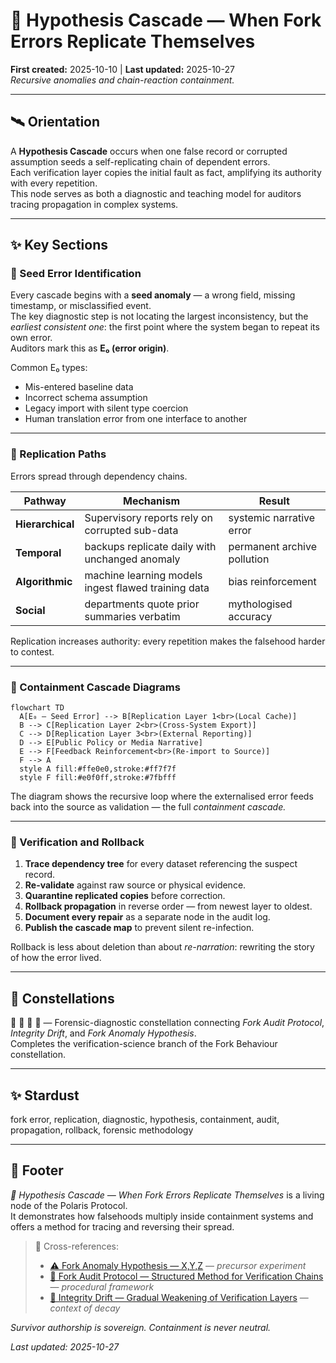 # 🧪 Hypothesis Cascade — When Fork Errors Replicate Themselves
**First created:** 2025-10-10 | **Last updated:** 2025-10-27  
*Recursive anomalies and chain-reaction containment.*

---

## 🛰️ Orientation  

A **Hypothesis Cascade** occurs when one false record or corrupted assumption seeds a self-replicating chain of dependent errors.  
Each verification layer copies the initial fault as fact, amplifying its authority with every repetition.  
This node serves as both a diagnostic and teaching model for auditors tracing propagation in complex systems.

---

## ✨ Key Sections  

### 🌱 Seed Error Identification  
Every cascade begins with a **seed anomaly** — a wrong field, missing timestamp, or misclassified event.  
The key diagnostic step is not locating the largest inconsistency, but the *earliest consistent one*: the first point where the system began to repeat its own error.  
Auditors mark this as **E₀ (error origin)**.  

Common E₀ types:  
- Mis-entered baseline data  
- Incorrect schema assumption  
- Legacy import with silent type coercion  
- Human translation error from one interface to another  

---

### 🧬 Replication Paths  
Errors spread through dependency chains.  

| Pathway | Mechanism | Result |
|----------|------------|--------|
| **Hierarchical** | Supervisory reports rely on corrupted sub-data | systemic narrative error |
| **Temporal** | backups replicate daily with unchanged anomaly | permanent archive pollution |
| **Algorithmic** | machine learning models ingest flawed training data | bias reinforcement |
| **Social** | departments quote prior summaries verbatim | mythologised accuracy |

Replication increases authority: every repetition makes the falsehood harder to contest.

---

### 🌋 Containment Cascade Diagrams  

```mermaid
flowchart TD
  A[E₀ — Seed Error] --> B[Replication Layer 1<br>(Local Cache)]
  B --> C[Replication Layer 2<br>(Cross-System Export)]
  C --> D[Replication Layer 3<br>(External Reporting)]
  D --> E[Public Policy or Media Narrative]
  E --> F[Feedback Reinforcement<br>(Re-import to Source)]
  F --> A
  style A fill:#ffe0e0,stroke:#ff7f7f
  style F fill:#e0f0ff,stroke:#7fbfff
```

The diagram shows the recursive loop where the externalised error feeds back into the source as validation — the full *containment cascade.*

---

### 🍃 Verification and Rollback  

1. **Trace dependency tree** for every dataset referencing the suspect record.  
2. **Re-validate** against raw source or physical evidence.  
3. **Quarantine replicated copies** before correction.  
4. **Rollback propagation** in reverse order — from newest layer to oldest.  
5. **Document every repair** as a separate node in the audit log.  
6. **Publish the cascade map** to prevent silent re-infection.

Rollback is less about deletion than about *re-narration*: rewriting the story of how the error lived.

---

## 🌌 Constellations  

🧪 👹 🧿 🧮 — Forensic-diagnostic constellation connecting *Fork Audit Protocol*, *Integrity Drift*, and *Fork Anomaly Hypothesis*.  
Completes the verification-science branch of the Fork Behaviour constellation.

---

## ✨ Stardust  

fork error, replication, diagnostic, hypothesis, containment, audit, propagation, rollback, forensic methodology  

---

## 🏮 Footer  

*🧪 Hypothesis Cascade — When Fork Errors Replicate Themselves* is a living node of the Polaris Protocol.  
It demonstrates how falsehoods multiply inside containment systems and offers a method for tracing and reversing their spread.  

> 📡 Cross-references:
> 
> - [⚠️ Fork Anomaly Hypothesis — X,Y,Z](./⚠️_fork_anomaly_hypothesis_XYZ.md) — *precursor experiment*  
> - [🦩 Fork Audit Protocol — Structured Method for Verification Chains](../Disruption_Kit/Big_Picture_Protocols/🦩_fork_audit_protocol_verification_chains.md) — *procedural framework*  
> - [🧮 Integrity Drift — Gradual Weakening of Verification Layers](./🧮_integrity_drift.md) — *context of decay*  

*Survivor authorship is sovereign. Containment is never neutral.*  

_Last updated: 2025-10-27_
